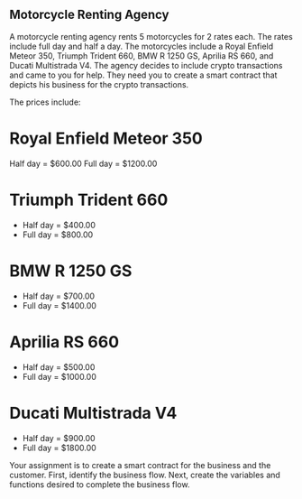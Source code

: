 ## Motorcycle Renting Agency

A motorcycle renting agency rents 5 motorcycles for 2 rates each. The rates include full
day and half a day. The motorcycles include a Royal Enfield Meteor 350, Triumph Trident 660,
BMW R 1250 GS, Aprilia RS 660, and Ducati Multistrada V4. The agency decides to include
crypto transactions and came to you for help. They need you to create a smart contract that
depicts his business for the crypto transactions.

The prices include:

# Royal Enfield Meteor 350

Half day = $600.00
Full day = $1200.00

# Triumph Trident 660

- Half day = $400.00
- Full day = $800.00

# BMW R 1250 GS

- Half day = $700.00
- Full day = $1400.00

# Aprilia RS 660

- Half day = $500.00
- Full day = $1000.00

# Ducati Multistrada V4

- Half day = $900.00
- Full day = $1800.00

Your assignment is to create a smart contract for the business and the customer. First,
identify the business flow. Next, create the variables and functions desired to complete the
business flow.
